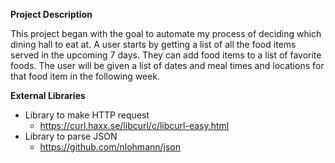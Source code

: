 **Project Description**

This project began with the goal to automate my process of deciding which dining hall to eat at.
A user starts by getting a list of all the food items served in the upcoming 7 days. They can add food items to a list of favorite foods. The user will be given a list of dates and meal times and locations for that food item in the following week.

**External Libraries**
* Library to make HTTP request
  * https://curl.haxx.se/libcurl/c/libcurl-easy.html
* Library to parse JSON
  * https://github.com/nlohmann/json
